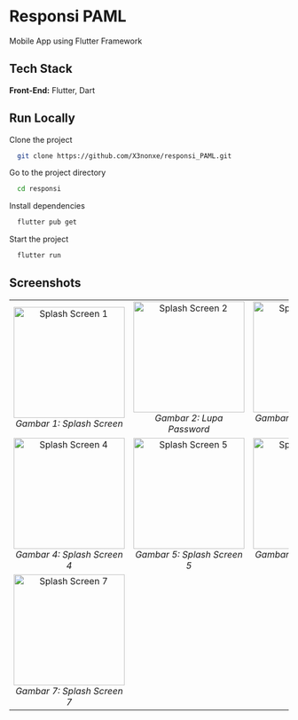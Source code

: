 
# Responsi PAML
Mobile App using Flutter Framework

## Tech Stack
**Front-End:** Flutter, Dart


## Run Locally

Clone the project

```bash
  git clone https://github.com/X3nonxe/responsi_PAML.git
```

Go to the project directory

```bash
  cd responsi
```

Install dependencies

```bash
  flutter pub get
```

Start the project

```bash
  flutter run
```


## Screenshots

<table>
  <tr>
    <td align="center">
      <img src="https://github.com/user-attachments/assets/1672b770-da29-40a8-8d0a-06025db2c327" alt="Splash Screen 1" width="200"/>
      <br>
      <em>Gambar 1: Splash Screen</em>
    </td>
    <td align="center">
      <img src="https://github.com/user-attachments/assets/8cb5436e-59f5-4aa0-baa3-adff3f56f03e" alt="Splash Screen 2" width="200"/>
      <br>
      <em>Gambar 2: Lupa Password</em>
    </td>
    <td align="center">
      <img src="https://github.com/user-attachments/assets/db72830c-1e1e-41ed-9a7d-83566d0254d5" alt="Splash Screen 3" width="200"/>
      <br>
      <em>Gambar 3: Splash Screen 3</em>
    </td>
  </tr>
  <tr>
    <td align="center">
      <img src="https://github.com/user-attachments/assets/3780f6d9-99b4-4a80-adb6-a7f3c9683483" alt="Splash Screen 4" width="200"/>
      <br>
      <em>Gambar 4: Splash Screen 4</em>
    </td>
    <td align="center">
      <img src="https://github.com/user-attachments/assets/d3c9f74d-339f-4afa-9d3a-e467ce0ce604" alt="Splash Screen 5" width="200"/>
      <br>
      <em>Gambar 5: Splash Screen 5</em>
    </td>
    <td align="center">
      <img src="https://github.com/user-attachments/assets/6ad012a3-a322-44f6-a02e-5dcdbb5d9a77" alt="Splash Screen 6" width="200"/>
      <br>
      <em>Gambar 6: Splash Screen 6</em>
    </td>
  </tr>
  <tr>
    <td align="center">
      <img src="https://github.com/user-attachments/assets/84eed724-a5a6-4919-bf5e-0e9af649af4b" alt="Splash Screen 7" width="200"/>
      <br>
      <em>Gambar 7: Splash Screen 7</em>
    </td>
  </tr>
</table>


